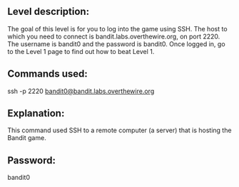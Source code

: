 ## Level description:
The goal of this level is for you to log into the game using SSH. The host to which you need to connect is bandit.labs.overthewire.org, on port 2220. The username is bandit0 and the password is bandit0. Once logged in, go to the Level 1 page to find out how to beat Level 1.

## Commands used:
ssh -p 2220 bandit0@bandit.labs.overthewire.org

## Explanation: 
This command used SSH to a remote computer (a server) that is hosting the Bandit game. 

## Password:
bandit0
